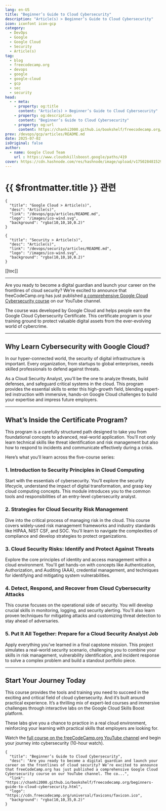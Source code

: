 ```yaml
---
lang: en-US
title: "Beginner’s Guide to Cloud Cybersecurity"
description: "Article(s) > Beginner’s Guide to Cloud Cybersecurity"
icon: iconfont icon-gcp
category:
  - DevOps
  - Google
  - Google Cloud
  - Security
  - Article(s)
tag:
  - blog
  - freecodecamp.org
  - devops
  - google
  - google-cloud
  - gcp
  - sec
  - security
head:
  - - meta:
    - property: og:title
      content: "Article(s) > Beginner’s Guide to Cloud Cybersecurity"
    - property: og:description
      content: "Beginner’s Guide to Cloud Cybersecurity"
    - property: og:url
      content: https://chanhi2000.github.io/bookshelf/freecodecamp.org/beginners-guide-to-cloud-cybersecurity.html
prev: /devops/gcp/articles/README.md
date: 2025-07-02
isOriginal: false
author:
  - name: Google Cloud Team
    url : https://www.cloudskillsboost.google/paths/419
cover: https://cdn.hashnode.com/res/hashnode/image/upload/v1750284815294/c2ba70be-5147-4b56-b377-4ac40f53532e.png
---
```


# {{ $frontmatter.title }} 관련

```component VPCard
{
  "title": "Google Cloud > Article(s)",
  "desc": "Article(s)",
  "link": "/devops/gcp/articles/README.md",
  "logo": "/images/ico-wind.svg",
  "background": "rgba(10,10,10,0.2)"
}
```

```component VPCard
{
  "title": "Security > Article(s)",
  "desc": "Article(s)",
  "link": "/devops/security/articles/README.md",
  "logo": "/images/ico-wind.svg",
  "background": "rgba(10,10,10,0.2)"
}
```

[[toc]]

---

<SiteInfo
  name="Beginner’s Guide to Cloud Cybersecurity"
  desc="Are you ready to become a digital guardian and launch your career on the frontlines of cloud security? We’re excited to announce that freeCodeCamp.org has just published a comprehensive Google Cloud Cybersecurity course on our YouTube channel. The co..."
  url="https://freecodecamp.org/news/beginners-guide-to-cloud-cybersecurity"
  logo="https://cdn.freecodecamp.org/universal/favicons/favicon.ico"
  preview="https://cdn.hashnode.com/res/hashnode/image/upload/v1750284815294/c2ba70be-5147-4b56-b377-4ac40f53532e.png"/>

Are you ready to become a digital guardian and launch your career on the frontlines of cloud security? We’re excited to announce that freeCodeCamp.org has just published [<FontIcon icon="fa-brands fa-youtube"/>a comprehensive Google Cloud Cybersecurity course](https://youtu.be/DrAZf4ZHqaM) on our YouTube channel.

The course was developed by Google Cloud and helps people earn the Google Cloud Cybersecurity Certificate. This certificate program is your training ground to protect valuable digital assets from the ever-evolving world of cybercrime.

---

## Why Learn Cybersecurity with Google Cloud?

In our hyper-connected world, the security of digital infrastructure is important. Every organization, from startups to global enterprises, needs skilled professionals to defend against threats.

As a Cloud Security Analyst, you'll be the one to analyze threats, build defenses, and safeguard critical systems in the cloud. This program provides the essential skills to enter this high-growth field, blending expert-led instruction with immersive, hands-on Google Cloud challenges to build your expertise and impress future employers.

---

## What’s Inside the Certificate Program?

This program is a carefully structured path designed to take you from foundational concepts to advanced, real-world application. You'll not only learn technical skills like threat identification and risk management but also how to respond to incidents and communicate effectively during a crisis.

Here’s what you’ll learn across the five-course series:

### 1. Introduction to Security Principles in Cloud Computing

Start with the essentials of cybersecurity. You’ll explore the security lifecycle, understand the impact of digital transformation, and grasp key cloud computing concepts. This module introduces you to the common tools and responsibilities of an entry-level cybersecurity analyst.

### 2. Strategies for Cloud Security Risk Management

Dive into the critical process of managing risk in the cloud. This course covers widely-used risk management frameworks and industry standards like HIPAA, NIST CSF, and SOC. You'll learn to navigate the complexities of compliance and develop strategies to protect organizations.

### 3. Cloud Security Risks: Identify and Protect Against Threats

Explore the core principles of identity and access management within a cloud environment. You'll get hands-on with concepts like Authentication, Authorization, and Auditing (AAA), credential management, and techniques for identifying and mitigating system vulnerabilities.

### 4. Detect, Respond, and Recover from Cloud Cybersecurity Attacks

This course focuses on the operational side of security. You will develop crucial skills in monitoring, logging, and security alerting. You'll also learn proven techniques for mitigating attacks and customizing threat detection to stay ahead of adversaries.

### 5. Put It All Together: Prepare for a Cloud Security Analyst Job

Apply everything you’ve learned in a final capstone mission. This project simulates a real-world security scenario, challenging you to combine your skills in risk management, vulnerability identification, and incident response to solve a complex problem and build a standout portfolio piece.

---

## Start Your Journey Today

This course provides the tools and training you need to succeed in the exciting and critical field of cloud cybersecurity. And it’s built around practical experience. It’s a thrilling mix of expert-led courses and immersive challenges through interactive labs on the Google Cloud Skills Boost platform.

These labs give you a chance to practice in a real cloud environment, reinforcing your learning with practical skills that employers are looking for.

Watch the [<FontIcon icon="fa-brands fa-youtube"/>full course on the freeCodeCamp.org YouTube channel](https://youtu.be/DrAZf4ZHqaM) and begin your journey into cybersecurity (10-hour watch).

<VidStack src="youtube/DrAZf4ZHqaM" />

<!-- TODO: add ARTICLE CARD -->
```component VPCard
{
  "title": "Beginner’s Guide to Cloud Cybersecurity",
  "desc": "Are you ready to become a digital guardian and launch your career on the frontlines of cloud security? We’re excited to announce that freeCodeCamp.org has just published a comprehensive Google Cloud Cybersecurity course on our YouTube channel. The co...",
  "link": "https://chanhi2000.github.io/bookshelf/freecodecamp.org/beginners-guide-to-cloud-cybersecurity.html",
  "logo": "https://cdn.freecodecamp.org/universal/favicons/favicon.ico",
  "background": "rgba(10,10,35,0.2)"
}
```
